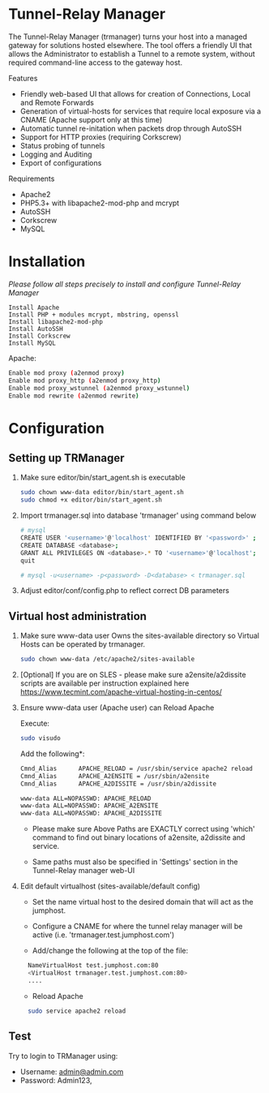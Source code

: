 # Tunnel-Relay Manager

The Tunnel-Relay Manager (trmanager) turns your host into a managed gateway for solutions hosted elsewhere. 
The tool offers a friendly UI that allows the Administrator to establish a Tunnel to a remote system, without required command-line access to the gateway host. 

Features
* Friendly web-based UI that allows for creation of Connections, Local and Remote Forwards
* Generation of virtual-hosts for services that require local exposure via a CNAME (Apache support only at this time)
* Automatic tunnel re-initation when packets drop through AutoSSH
* Support for HTTP proxies (requiring Corkscrew)
* Status probing of tunnels
* Logging and Auditing
* Export of configurations

Requirements
* Apache2
* PHP5.3+ with libapache2-mod-php and mcrypt
* AutoSSH
* Corkscrew
* MySQL

# Installation
*Please follow all steps precisely to install and configure Tunnel-Relay Manager*
```
Install Apache
Install PHP + modules mcrypt, mbstring, openssl
Install libapache2-mod-php
Install AutoSSH
Install Corkscrew
Install MySQL
```

Apache:

```bash
Enable mod proxy (a2enmod proxy)
Enable mod proxy_http (a2enmod proxy_http)
Enable mod proxy_wstunnel (a2enmod proxy_wstunnel)
Enable mod rewrite (a2enmod rewrite)
```

# Configuration

## Setting up TRManager
 1. Make sure editor/bin/start_agent.sh is executable
	```bash
	sudo chown www-data editor/bin/start_agent.sh 
	sudo chmod +x editor/bin/start_agent.sh 
	```
	
 2.	Import trmanager.sql into database 'trmanager' using command below
 
	```bash
	# mysql
	CREATE USER '<username>'@'localhost' IDENTIFIED BY '<password>' ; 
	CREATE DATABASE <database>;
	GRANT ALL PRIVILEGES ON <database>.* TO '<username>'@'localhost'; 
	quit

	# mysql -u<username> -p<password> -D<database> < trmanager.sql
	```
 
 3. Adjust editor/conf/config.php to reflect correct DB parameters

## Virtual host administration
 1. Make sure www-data user Owns the sites-available directory so Virtual Hosts can be operated by trmanager.
	
	```bash
	sudo chown www-data /etc/apache2/sites-available
	```
 2. [Optional] If you are on SLES - please make sure a2ensite/a2dissite scripts are available per instruction explained here https://www.tecmint.com/apache-virtual-hosting-in-centos/
 

 3. Ensure www-data user (Apache user) can Reload Apache 
    
	Execute:
	```bash
	sudo visudo
	```

    Add the following*:
	```bash
	Cmnd_Alias      APACHE_RELOAD = /usr/sbin/service apache2 reload	
	Cmnd_Alias      APACHE_A2ENSITE = /usr/sbin/a2ensite	
	Cmnd_Alias      APACHE_A2DISSITE = /usr/sbin/a2dissite

	www-data ALL=NOPASSWD: APACHE_RELOAD	
	www-data ALL=NOPASSWD: APACHE_A2ENSITE
	www-data ALL=NOPASSWD: APACHE_A2DISSITE
	```
	

    * Please make sure Above Paths are EXACTLY correct using 'which' command to find out binary locations of a2ensite, a2dissite and service.
	
    * Same paths must also be specified in 'Settings' section in the Tunnel-Relay manager web-UI
  
 4. Edit default virtualhost (sites-available/default config)

    * Set the name virtual host to the desired domain that will act as the jumphost. 
    * Configure a CNAME for where the tunnel relay manager will be active (i.e. 'trmanager.test.jumphost.com')

    * Add/change the following at the top of the file:
	```bash
	  NameVirtualHost test.jumphost.com:80
	  <VirtualHost trmanager.test.jumphost.com:80>
	  ....
	```
    * Reload Apache
	```bash
	  sudo service apache2 reload
	```        

## Test
  Try to login to TRManager using:
	
  * Username: admin@admin.com				
  * Password: Admin123,
	
